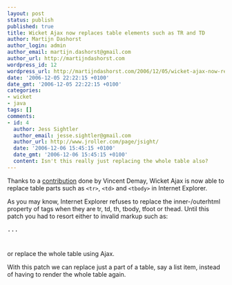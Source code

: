 ```yaml
---
layout: post
status: publish
published: true
title: Wicket Ajax now replaces table elements such as TR and TD
author: Martijn Dashorst
author_login: admin
author_email: martijn.dashorst@gmail.com
author_url: http://martijndashorst.com
wordpress_id: 12
wordpress_url: http://martijndashorst.com/2006/12/05/wicket-ajax-now-replaces-table-elements-such-as-tr-and-td/
date: '2006-12-05 22:22:15 +0100'
date_gmt: '2006-12-05 22:22:15 +0100'
categories:
- wicket
- java
tags: []
comments:
- id: 4
  author: Jess Sightler
  author_email: jesse.sightler@gmail.com
  author_url: http://www.jroller.com/page/jsight/
  date: '2006-12-06 15:45:15 +0100'
  date_gmt: '2006-12-06 15:45:15 +0100'
  content: Isn't this really just replacing the whole table also?
---
```

<p>Thanks to a <a href="http://issues.apache.org/jira/browse/WICKET-143">contribution</a> done by Vincent Demay, Wicket Ajax is now able to replace table parts such as <code>&lt;tr&gt;</code>, <code>&lt;td&gt;</code> and <code>&lt;tbody&gt;</code> in Internet Explorer.</p>
<p>
As you may know, Internet Explorer refuses to replace the inner-/outerhtml property of tags when they are tr, td, th, tbody, tfoot or thead. Until this patch you had to resort either to invalid markup such as:</p>
<pre lang="html"><table>
    <b><span wicket:id="rows"></b>
        <tr>...</tr>
    <b></span></b>
</table></pre>
<p>or replace the whole table using Ajax.</p>
<p>
With this patch we can replace just a part of a table, say a list item, instead of having to render the whole table again.</p>
